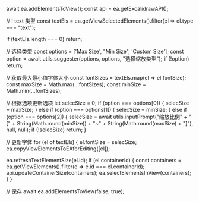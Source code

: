 await ea.addElementsToView();
const api = ea.getExcalidrawAPI();

// ! text 类型
const textEls = ea.getViewSelectedElements().filter(el => el.type === "text");

if (textEls.length === 0) return;

// 选择类型
const options = ['Max Size', "Min Size", 'Custom Size'];
const option = await utils.suggester(options, options, "选择缩放类型");
if (!option) return;

// 获取最大最小值字体大小
const fontSizes = textEls.map(el => el.fontSize);
const maxSize = Math.max(...fontSizes);
const minSize = Math.min(...fontSizes);

// 根据选项更新选项
let selecSize = 0;
if (option === options[0]) {
  selecSize = maxSize;
} else if (option === options[1]) {
  selecSize = minSize;
} else if (option === options[2]) {
  selecSize = await utils.inputPrompt("缩放比例" + "[" + String(Math.round(minSize)) + "~" + String(Math.round(maxSize) + "]"), null, null);
  if (!selecSize) return;
}

// 更新字体
for (el of textEls) {
  el.fontSize = selecSize;
  ea.copyViewElementsToEAforEditing([el]);

  ea.refreshTextElementSize(el.id);
  if (el.containerId) {
    const containers = ea.getViewElements().filter(e => e.id === el.containerId);
    api.updateContainerSize(containers);
    ea.selectElementsInView(containers);
  }
}

// 保存
await ea.addElementsToView(false, true);
